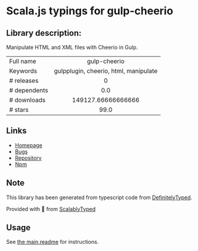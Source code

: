 
# Scala.js typings for gulp-cheerio


## Library description:
Manipulate HTML and XML files with Cheerio in Gulp.

|                    |                 |
| ------------------ | :-------------: |
| Full name          | gulp-cheerio |
| Keywords           | gulpplugin, cheerio, html, manipulate |
| # releases         | 0 |
| # dependents       | 0.0 |
| # downloads        | 149127.66666666666 |
| # stars            | 99.0 |

## Links
- [Homepage](https://github.com/KenPowers/gulp-cheerio)
- [Bugs](https://github.com/KenPowers/gulp-cheerio/issues)
- [Repository](https://github.com/KenPowers/gulp-cheerio)
- [Npm](https://www.npmjs.com/package/gulp-cheerio)
    


## Note
This library has been generated from typescript code from [DefinitelyTyped](https://definitelytyped.org).

Provided with :purple_heart: from [ScalablyTyped](https://github.com/oyvindberg/ScalablyTyped)

## Usage
See [the main readme](../../readme.md) for instructions.


